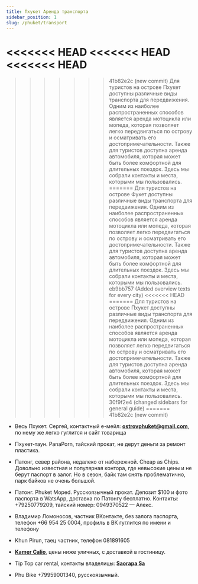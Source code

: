 ```yaml
---
title: Пхукет Аренда транспорта
sidebar_position: 1
slug: /phuket/transport
---
```


<<<<<<< HEAD
<<<<<<< HEAD
<<<<<<< HEAD
=======
>>>>>>> 41b82e2c (new commit)
Для туристов на острове Пхукет доступны различные виды транспорта для передвижения. Одним из наиболее распространенных способов является аренда мотоцикла или мопеда, которая позволяет легко передвигаться по острову и осматривать его достопримечательности. Также для туристов доступна аренда автомобиля, которая может быть более комфортной для длительных поездок. Здесь мы собрали контакты и места, которыми мы пользовались.
=======
Для туристов на острове Фукет доступны различные виды транспорта для передвижения. Одним из наиболее распространенных способов является аренда мотоцикла или мопеда, которая позволяет легко передвигаться по острову и осматривать его достопримечательности. Также для туристов доступна аренда автомобиля, которая может быть более комфортной для длительных поездок. Здесь мы собрали контакты и места, которыми мы пользовались.
>>>>>>> eb9bb757 (Added overview texts for every city)
<<<<<<< HEAD
=======
Для туристов на острове Пхукет доступны различные виды транспорта для передвижения. Одним из наиболее распространенных способов является аренда мотоцикла или мопеда, которая позволяет легко передвигаться по острову и осматривать его достопримечательности. Также для туристов доступна аренда автомобиля, которая может быть более комфортной для длительных поездок. Здесь мы собрали контакты и места, которыми мы пользовались.
>>>>>>> 30f9f2e4 (changed sidebars for general guide)
=======
>>>>>>> 41b82e2c (new commit)


- Весь Пхукет. Сергей, контактный e-мейл: [**ostrovphuket@gmail.com**](mailto:ostrovphuket@gmail.com), по нему же легко гуглится и сайт товарища


- Пхукет-таун. PanaPorn, тайский прокат, не дерут деньги за ремонт пластика.


- Патонг, север района, недалеко от набережной. Cheap as Chips. Довольно известная и популярная контора, где невысокие цены и не берут паспорт в залог. Но в сезон, байк там снять проблематично, парк байков не очень большой.


- Патонг. Phuket Moped. Русскоязычный прокат. Депозит $100 и фото паспорта в WatsApp, доставка по Патонгу бесплатно. Контакты: +79250779209, тайский номер: 0949370522 — Алекс.


- Владимир Ломоносов, частник ВКонтакте, без залога паспорта, телефон +66 954 25 0004, профиль в ВК гуглится по имени и телефону


- Khun Pirun, таец частник, телефон 081891605


- [**Kamer Calio**](https://www.facebook.com/Asiastargroup/), цены ниже уличных, с доставкой в гостиницу.


- Tip Top car rental, контакты владелицы: [**Saorapa Sa**](https://www.facebook.com/tookta.sa)


- Phu Bike +79959001340, русскоязычный.